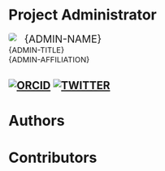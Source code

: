 # Project Administrator
<div>
    <img style="border-radius: 25%;
        max-width: 150px;
        max-height: 150px;
        background-position: center;
        background-repeat: no-repeat;
        float: left;    
        margin: 0 15px 0 0;" src="./extras/author-images/{ADMIN-USERNAME}.jpg">
    <div>
        <div style="font-size: 20px;">{ADMIN-NAME}</div>
        <div style="font-size: 15px;">{ADMIN-TITLE}</div>
        <div style="font-size: 15px;">{ADMIN-AFFILIATION}</div>
    </div>
</div>

[![ORCID](https://img.shields.io/badge/ORCID-ID-brightgreen)](https://orcid.org/{ADMIN-ORCID})
[![TWITTER](https://img.shields.io/twitter/follow/{ADMIN-TWITTER}?style=social)](http://www.twitter.com/{ADMIN-TWITTER})
---

# Authors

# Contributors
